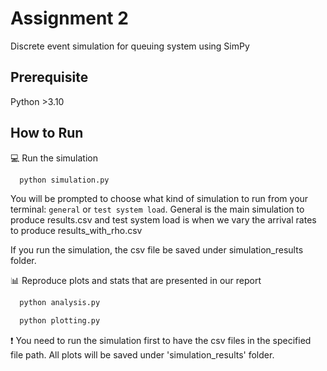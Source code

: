 # Assignment 2
Discrete event simulation for queuing system using SimPy

## Prerequisite
Python >3.10

## How to Run
💻  Run the simulation
```bash
  python simulation.py
```
You will be prompted to choose what kind of simulation to run from your terminal: `general` or `test system load`.
General is the main simulation to produce results.csv and test system load is when we vary the arrival rates to produce results_with_rho.csv

If you run the simulation, the csv file be saved under simulation_results folder.

📊 Reproduce plots and stats that are presented in our report
```bash
  python analysis.py
```

```bash
  python plotting.py
```
❗ You need to run the simulation first to have the csv files in the specified file path.
All plots will be saved under 'simulation_results' folder.
